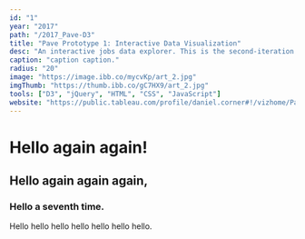 ```yaml
---
id: "1"
year: "2017"
path: "/2017_Pave-D3"
title: "Pave Prototype 1: Interactive Data Visualization"
desc: "An interactive jobs data explorer. This is the second-iteration prototype of a design that placed 3rd in the Student Pathways Challenge."
caption: "caption caption."
radius: "20"
image: "https://image.ibb.co/mycvKp/art_2.jpg"
imgThumb: "https://thumb.ibb.co/gC7HX9/art_2.jpg"
tools: ["D3", "jQuery", "HTML", "CSS", "JavaScript"]
website: "https://public.tableau.com/profile/daniel.corner#!/vizhome/PavePrototype4_1/Welcome"
---
```


# Hello again again!

## Hello again again again,

### Hello a seventh time.

Hello hello hello hello hello hello hello.
